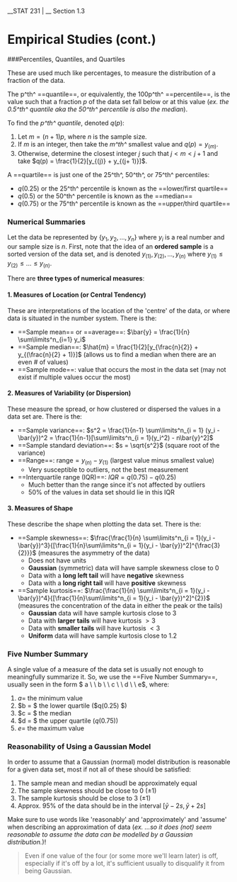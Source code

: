 __STAT 231 | __ Section 1.3

# Empirical Studies (cont.)

###Percentiles, Quantiles, and Quartiles

These are used much like percentages, to measure the distribution of a fraction of the data.

The p^th^ ==quantile==, or equivalently, the 100p^th^ ==percentile==, is the value such that a fraction $p$ of the data set fall below or at this value (_ex. the 0.5^th^ quantile aka the 50^th^ percentile is also the median_).

To find the *p^th^ quantile*, denoted $q(p)$:

1. Let $m = (n + 1)p$, where $n$ is the sample size.
2. If $m$ is an integer, then take the _m^th^_ smallest value and $q(p) = y_{(m)}$.
3. Otherwise, determine the closest integer $j$ such that $j \lt m \lt j + 1$ and take $q(p) = \frac{1}{2}[y_{(j)} + y_{(j+ 1)}]$.

A ==quartile== is just one of the 25^th^, 50^th^, or 75^th^ percentiles:

- $q(0.25)$ or the 25^th^ percentile is known as the ==lower/first quartile==
- $q(0.5)$ or the 50^th^ percentile is known as the ==median==
- $q(0.75)$ or the 75^th^ percentile is known as the ==upper/third quartile==



### Numerical Summaries

Let the data be represented by $\{y_1, y_2, ..., y_n\}$ where $y_i$ is a real number and our sample size is $n$. First, note that the idea of an __ordered sample__ is a sorted version of the data set, and is denoted $y_{(1)}, y_{(2)},...,y_{(n)}$ where $y_{(1)} \leq y_{(2)} \leq ... \leq y_{(n)}$. 

There are **three types of numerical measures**:

#### 1. Measures of Location (or Central Tendency)

These are interpretations of the location of the 'centre' of the data, or where data is situated in the number system. There is the:

- ==Sample mean== or ==average==: $\bar{y} = \frac{1}{n} \sum\limits^n_{i=1} y_i$
- ==Sample median==: $\hat{m} = \frac{1}{2}[y_{\frac{n}{2}} + y_{(\frac{n}{2} + 1)}]$ (allows us to find a median when there are an even # of values) 
- ==Sample mode==: value that occurs the most in the data set (may not exist if multiple values occur the most)

#### 2. Measures of Variability (or Dispersion)

These measure the spread, or how clustered or dispersed the values in a data set are. There is the:

- ==Sample variance==: $s^2 = \frac{1}{n-1} \sum\limits^n_{i = 1} (y_i - \bar{y})^2 = \frac{1}{n-1}[\sum\limits^n_{i = 1}(y_i^2) - n\bar{y}^2]$
- ==Sample standard deviation==: $s = \sqrt{s^2}$ (square root of the variance)
- ==Range==: $\text{range} = y_{(n)} - y_{(1)}$ (largest value minus smallest value)
  - Very susceptible to outliers, not the best measurement
- ==Interquartile range (IQR)==: $IQR = q(0.75) - q(0.25)$
  - Much better than the range since it's not affected by outliers
  - 50% of the values in data set should lie in this IQR

#### 3. Measures of Shape

These describe the shape when plotting the data set. There is the:

- ==Sample skewness==: $\frac{\frac{1}{n} \sum\limits^n_{i = 1}(y_i - \bar{y})^3}{[\frac{1}{n}\sum\limits^n_{i = 1}(y_i - \bar{y})^2]^{\frac{3}{2}}}$ (measures the asymmetry of the data)
  - Does not have units
  - **Gaussian** (symmetric) data will have sample skewness close to 0
  - Data with a **long left tail** will have **negative** skewness
  - Data with a **long right tail** will have **positive** skewness
- ==Sample kurtosis==: $\frac{\frac{1}{n} \sum\limits^n_{i = 1}(y_i - \bar{y})^4}{[\frac{1}{n}\sum\limits^n_{i = 1}(y_i - \bar{y})^2]^{2}}$ (measures the concentration of the data in either the peak or the tails) 
  - **Gaussian** data will have sample kurtosis close to 3
  - Data with **larger tails**  will have kurtosis $\gt 3$
  - Data with **smaller tails** will have kurtosis $\lt 3$
  - **Uniform** data will have sample kurtosis close to 1.2



### Five Number Summary

A single value of a measure of the data set is usually not enough to meaningfully summarize it. So, we use the ==Five Number Summary==, usually seen in the form $ a \ \ b \ \ c \ \ d \ \ e$, where:

1. $a =$ the minimum value
2. $b = $ the lower quartile ($q(0.25) $)
3. $c = $ the median 
4. $d = $ the upper quartile ($q(0.75)$)
5. $e =$ the maximum value 



### Reasonability of Using a Gaussian Model

In order to assume that a Gaussian (normal) model distribution is reasonable for a given data set, most if not all of these should be satisfied:

1. The sample mean and median shoudl be approximately equal
2. The sample skewness should be close to 0 ($\pm 1$)
3. The sample kurtosis should be close to 3 ($\pm 1$)
4. Approx. 95% of the data should be in the interval $[\bar{y} - 2s, \bar{y} + 2s]$

Make sure to use words like 'reasonably' and 'approximately' and 'assume' when describing an approximation of data (_ex. ...so it does (not) seem reasonable to assume the data can be modelled by a Gaussian distribution._)!

> Even if one value of the four (or some more we'll learn later) is off, especially if it's off by a lot, it's sufficient usually to disqualify it from being Gaussian.